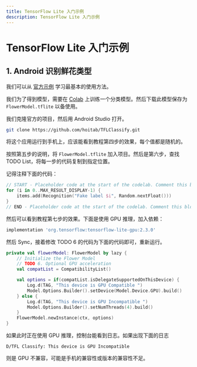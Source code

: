 ```yaml
---
title: TensorFlow Lite 入门示例
description: TensorFlow Lite 入门示例
---
```


# TensorFlow Lite 入门示例

## 1. Android 识别鲜花类型

我们可以从 [官方示例](https://codelabs.developers.google.com/codelabs/recognize-flowers-with-tensorflow-on-android/) 学习最基本的使用方法。

我们为了得到模型，需要在 [Colab](https://colab.research.google.com/drive/1sqBewUnvdATOO-yblj55EBFb2sM24XHR) 上训练一个分类模型。然后下载此模型保存为 `FlowerModel.tflite` 以备使用。

我们克隆官方的项目，然后用 Android Studio 打开。

```bash
git clone https://github.com/hoitab/TFLClassify.git
```

将这个应用运行到手机上，应该能看到教程第四步的效果，每个值都是随机的。

按照第五步的说明，将 `FlowerModel.tflite` 加入项目。然后是第六步，查找 TODO List，将每一步的代码复制到指定位置。

记得注释下面的代码：

```kt
// START - Placeholder code at the start of the codelab. Comment this block of code out.
for (i in 0..MAX_RESULT_DISPLAY-1) {
    items.add(Recognition("Fake label $i", Random.nextFloat()))
}
// END - Placeholder code at the start of the codelab. Comment this block of code out.
```

然后可以看到教程第七步的效果。下面是使用 GPU 推理，加入依赖：

```gradle
implementation 'org.tensorflow:tensorflow-lite-gpu:2.3.0'
```

然后 Sync，接着修改 TODO 6 的代码为下面的代码即可，重新运行。

```kt
private val flowerModel: FlowerModel by lazy {
    // Initialize the Flower Model
    // TODO 6. Optional GPU acceleration
    val compatList = CompatibilityList()

    val options = if(compatList.isDelegateSupportedOnThisDevice) {
        Log.d(TAG, "This device is GPU Compatible ")
        Model.Options.Builder().setDevice(Model.Device.GPU).build()
    } else {
        Log.d(TAG, "This device is GPU Incompatible ")
        Model.Options.Builder().setNumThreads(4).build()
    }
    FlowerModel.newInstance(ctx, options)
}
```

如果此时正在使用 GPU 推理，控制台能看到日志。如果出现下面的日志

```log
D/TFL Classify: This device is GPU Incompatible
```

则是 GPU 不兼容，可能是手机的兼容性或版本的兼容性不足。
